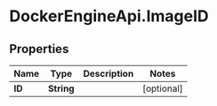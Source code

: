 # DockerEngineApi.ImageID

## Properties

Name | Type | Description | Notes
------------ | ------------- | ------------- | -------------
**ID** | **String** |  | [optional] 


